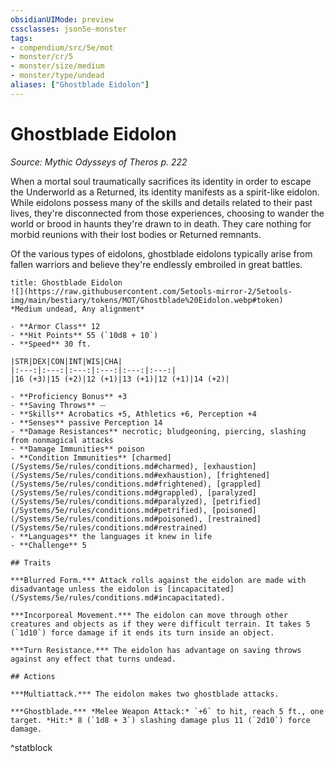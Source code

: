 ```yaml
---
obsidianUIMode: preview
cssclasses: json5e-monster
tags:
- compendium/src/5e/mot
- monster/cr/5
- monster/size/medium
- monster/type/undead
aliases: ["Ghostblade Eidolon"]
---
```

# Ghostblade Eidolon
*Source: Mythic Odysseys of Theros p. 222*  

When a mortal soul traumatically sacrifices its identity in order to escape the Underworld as a Returned, its identity manifests as a spirit-like eidolon. While eidolons possess many of the skills and details related to their past lives, they're disconnected from those experiences, choosing to wander the world or brood in haunts they're drawn to in death. They care nothing for morbid reunions with their lost bodies or Returned remnants.

Of the various types of eidolons, ghostblade eidolons typically arise from fallen warriors and believe they're endlessly embroiled in great battles.

```ad-statblock
title: Ghostblade Eidolon
![](https://raw.githubusercontent.com/5etools-mirror-2/5etools-img/main/bestiary/tokens/MOT/Ghostblade%20Eidolon.webp#token)
*Medium undead, Any alignment*

- **Armor Class** 12
- **Hit Points** 55 (`10d8 + 10`)
- **Speed** 30 ft.

|STR|DEX|CON|INT|WIS|CHA|
|:---:|:---:|:---:|:---:|:---:|:---:|
|16 (+3)|15 (+2)|12 (+1)|13 (+1)|12 (+1)|14 (+2)|

- **Proficiency Bonus** +3
- **Saving Throws** ⏤
- **Skills** Acrobatics +5, Athletics +6, Perception +4
- **Senses** passive Perception 14
- **Damage Resistances** necrotic; bludgeoning, piercing, slashing from nonmagical attacks
- **Damage Immunities** poison
- **Condition Immunities** [charmed](/Systems/5e/rules/conditions.md#charmed), [exhaustion](/Systems/5e/rules/conditions.md#exhaustion), [frightened](/Systems/5e/rules/conditions.md#frightened), [grappled](/Systems/5e/rules/conditions.md#grappled), [paralyzed](/Systems/5e/rules/conditions.md#paralyzed), [petrified](/Systems/5e/rules/conditions.md#petrified), [poisoned](/Systems/5e/rules/conditions.md#poisoned), [restrained](/Systems/5e/rules/conditions.md#restrained)
- **Languages** the languages it knew in life
- **Challenge** 5

## Traits

***Blurred Form.*** Attack rolls against the eidolon are made with disadvantage unless the eidolon is [incapacitated](/Systems/5e/rules/conditions.md#incapacitated).

***Incorporeal Movement.*** The eidolon can move through other creatures and objects as if they were difficult terrain. It takes 5 (`1d10`) force damage if it ends its turn inside an object.

***Turn Resistance.*** The eidolon has advantage on saving throws against any effect that turns undead.

## Actions

***Multiattack.*** The eidolon makes two ghostblade attacks.

***Ghostblade.*** *Melee Weapon Attack:* `+6` to hit, reach 5 ft., one target. *Hit:* 8 (`1d8 + 3`) slashing damage plus 11 (`2d10`) force damage.
```
^statblock